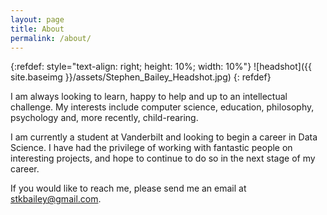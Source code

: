 ```yaml
---
layout: page
title: About
permalink: /about/
---
```


{:refdef: style="text-align: right; height: 10%; width: 10%"}
![headshot]({{ site.baseimg }}/assets/Stephen_Bailey_Headshot.jpg)
{: refdef} 

I am always looking to learn, happy to help and up to an intellectual challenge. My interests include computer science, education, philosophy, psychology and, more recently, child-rearing. 

I am currently a student at Vanderbilt and looking to begin a career in Data Science. I have had the privilege of working with fantastic people on interesting projects, and hope to continue to do so in the next stage of my career. 

If you would like to reach me, please send me an email at [stkbailey@gmail.com](mailto:stkbailey@gmail.com).